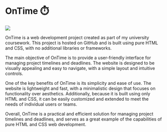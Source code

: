 # OnTime ⏱️

<img src="./img/overview.mov">

OnTime is a web development project created as part of my university coursework. This project is hosted on GitHub and is built using pure HTML and CSS, with no additional libraries or frameworks.

The main objective of OnTime is to provide a user-friendly interface for managing project timelines and deadlines. The website is designed to be visually appealing and easy to navigate, with a simple layout and intuitive controls.

One of the key benefits of OnTime is its simplicity and ease of use. The website is lightweight and fast, with a minimalistic design that focuses on functionality over aesthetics. Additionally, because it is built using only HTML and CSS, it can be easily customized and extended to meet the needs of individual users or teams.

Overall, OnTime is a practical and efficient solution for managing project timelines and deadlines, and serves as a great example of the capabilities of pure HTML and CSS web development.
